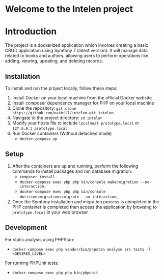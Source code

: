 # Welcome to the Intelen project

# Introduction
The project is a dockerized application which involves creating a basic CRUD application using Symfony 7 (latest version). It will manage data related to books and authors, allowing users to perform operations like adding, viewing, updating, and deleting records.

## Installation
To install and run the project locally, follow these steps:

1. Install Docker on your local machine from the official Docker website
2. Install composer dependency manager for PHP on your local machine
3. Clone the repository:  ```git clone https://github.com/nakbill/intelen.git intelen```
4. Navigate to the project directory: ```cd intelen```
5. Modify your hosts file to include ```localhost prototype.local``` or ```127.0.0.1 prototype.local``` 
6. Run Docker containers (Without detached mode)
    - ```docker-compose up```
## Setup
1. After the containers are up and running, perform the following commands to install packages and run database migration:
   -  ```composer install```
   -  ```docker-compose exec php php bin/console make:migration --no-interaction;```
   -  ```docker-compose exec php php bin/console doctrine:migrations:migrate --no-interaction```;
2. Once the Symfony installation and migration process is completed in the PHP container is completed then access the application by browsing to ```prototype.local``` in your web browser

## Development
For static analysis using PHPStan:
- ```docker-compose exec php vendor/bin/phpstan analyse src tests -l <DESIRED_LEVEL>```
  
For running PHPUnit tests:
- ```docker-compose exec php php bin/phpunit```
